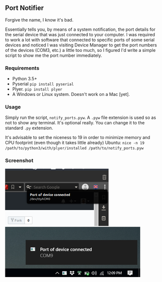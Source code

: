 ## Port Notifier

Forgive the name, I know it's bad.

Essentially tells you, by means of a system notification, the port details for the serial device that was just connected to your computer. 
I was required to work a lot with software that connected to specific ports of some serial devices and noticed I was visiting Device Manager to get the port numbers of the devices (COM3, etc.) a little too much, so I figured I'd write a simple script to show me the port number immediately.

### Requirements
- Python 3.5+
- Pyserial `pip install pyserial`
- Plyer.   `pip install plyer`
- A Windows or Linux system. Doesn't work on a Mac [yet].

### Usage
Simply run the script, `notify_ports.pyw`. A `.pyw` file extension is used so as not to show any terminal. It's optional really. You can change it to the standard `.py` extension.

It's advisable to set the niceness to 19 in order to minimize memory and CPU footprint (even though it takes little already)
Ubuntu: `nice -n 19 /path/to/python3/with/plyer/installed /path/to/notify_ports.pyw`

### Screenshot
![](screenshot.png)        ![](screenshot2.png)
